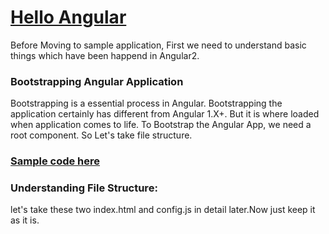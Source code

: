 # [Hello Angular](https://plnkr.co/edit/cBWxRPtDiIKZIAv8kSVM?p=preview)

Before Moving to sample application, First we need to understand basic things which have been happend in Angular2. 


### Bootstrapping Angular Application
Bootstrapping is a essential process in Angular. Bootstrapping the application certainly has different from Angular 1.X+. But it is where loaded when application comes to life. To Bootstrap the Angular App, we need a root component. So Let's take file structure.
 
### [Sample code here](https://plnkr.co/edit/cBWxRPtDiIKZIAv8kSVM?p=preview)

### Understanding File Structure:
let's take these two index.html and config.js in detail later.Now just keep it as it is.
